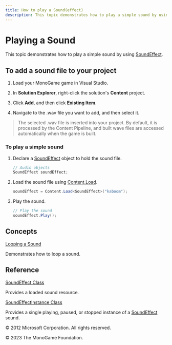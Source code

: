 ```yaml
---
title: How to play a Sound(effect)
description: This topic demonstrates how to play a simple sound by using SoundEffect.
---
```


# Playing a Sound

This topic demonstrates how to play a simple sound by using [SoundEffect](xref:Microsoft.Xna.Framework.Audio.SoundEffect).

## To add a sound file to your project

1. Load your MonoGame game in Visual Studio.

2. In **Solution Explorer**, right-click the solution's **Content** project.

3. Click **Add**, and then click **Existing Item**.

4. Navigate to the .wav file you want to add, and then select it.

> The selected .wav file is inserted into your project. By default, it is processed by the Content Pipeline, and built wave files are accessed automatically when the game is built.

### To play a simple sound

1. Declare a [SoundEffect](xref:Microsoft.Xna.Framework.Audio.SoundEffect) object to hold the sound file.

    ```csharp
    // Audio objects
    SoundEffect soundEffect;
    ```

2. Load the sound file using [Content.Load](xref:Microsoft.Xna.Framework.Content.ContentManager).

    ```csharp
    soundEffect = Content.Load<SoundEffect>("kaboom");
    ```

3. Play the sound.

    ```csharp
    // Play the sound
    soundEffect.Play();
    ```

## Concepts

[Looping a Sound](HowTo_LoopASound.md)

Demonstrates how to loop a sound.

## Reference

[SoundEffect Class](xref:Microsoft.Xna.Framework.Audio.SoundEffect)

Provides a loaded sound resource.

[SoundEffectInstance Class](xref:Microsoft.Xna.Framework.Audio.SoundEffectInstance)

Provides a single playing, paused, or stopped instance of a [SoundEffect](xref:Microsoft.Xna.Framework.Audio.SoundEffect) sound.

© 2012 Microsoft Corporation. All rights reserved.

© 2023 The MonoGame Foundation.
